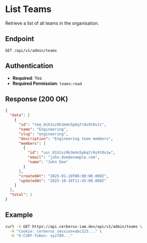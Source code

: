 # List Teams

Retrieve a list of all teams in the organisation.

## Endpoint

```
GET /api/v1/admin/teams
```

## Authentication

- **Required**: Yes
- **Required Permission**: `teams:read`

## Response (200 OK)

```json
{
  "data": [
    {
      "id": "tem_01h2xz9k3m4n5p6q7r8s9t0v1z",
      "name": "Engineering",
      "slug": "engineering",
      "description": "Engineering team members",
      "members": [
        {
          "id": "usr_01h2xz9k3m4n5p6q7r8s9t0v1w",
          "email": "john.doe@example.com",
          "name": "John Doe"
        }
      ],
      "createdAt": "2025-01-10T08:00:00.000Z",
      "updatedAt": "2025-10-26T11:45:00.000Z"
    }
  ],
  "total": 1
}
```

## Example

```bash
curl -X GET https://api.cerberus-iam.dev/api/v1/admin/teams \
  -H "Cookie: cerberus_session=abc123..." \
  -H "X-CSRF-Token: xyz789..."
```
